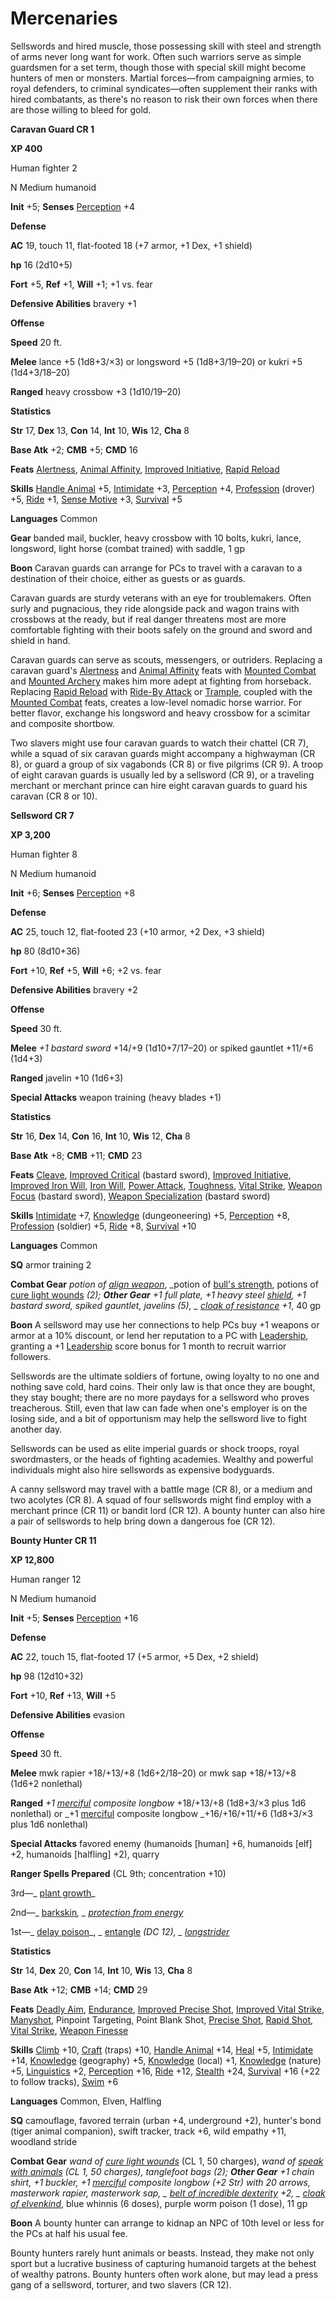 # Mercenaries

Sellswords and hired muscle, those possessing skill with steel and strength of arms never long want for work. Often such warriors serve as simple guardsmen for a set term, though those with special skill might become hunters of men or monsters. Martial forces—from campaigning armies, to royal defenders, to criminal syndicates—often supplement their ranks with hired combatants, as there's no reason to risk their own forces when there are those willing to bleed for gold.

**Caravan Guard CR 1**

**XP 400**

Human fighter 2

N Medium humanoid

**Init** +5; **Senses** [Perception](../../skills/perception.md#_perception) +4

**Defense**

**AC** 19, touch 11, flat-footed 18 (+7 armor, +1 Dex, +1 shield)

**hp** 16 (2d10+5)

**Fort** +5, **Ref** +1, **Will** +1; +1 vs. fear

**Defensive Abilities** bravery +1

**Offense**

**Speed** 20 ft.

**Melee** lance +5 (1d8+3/×3) or longsword +5 (1d8+3/19–20) or kukri +5 (1d4+3/18–20)

**Ranged** heavy crossbow +3 (1d10/19–20)

**Statistics**

**Str** 17, **Dex** 13, **Con** 14, **Int** 10, **Wis** 12, **Cha** 8

**Base Atk** +2; **CMB** +5; **CMD** 16

**Feats** [Alertness](../../feats.md#_alertness), [Animal Affinity](../../feats.md#_animal-affinity), [Improved Initiative](../../feats.md#_improved-initiative), [Rapid Reload](../../feats.md#_rapid-reload)

**Skills** [Handle Animal](../../skills/handleAnimal.md#_handle-animal) +5, [Intimidate](../../skills/intimidate.md#_intimidate) +3, [Perception](../../skills/perception.md#_perception) +4, [Profession](../../skills/profession.md#_profession) (drover) +5, [Ride](../../skills/ride.md#_ride) +1, [Sense Motive](../../skills/senseMotive.md#_sense-motive) +3, [Survival](../../skills/survival.md#_survival) +5

**Languages** Common

**Gear** banded mail, buckler, heavy crossbow with 10 bolts, kukri, lance, longsword, light horse (combat trained) with saddle, 1 gp

**Boon** Caravan guards can arrange for PCs to travel with a caravan to a destination of their choice, either as guests or as guards.

Caravan guards are sturdy veterans with an eye for troublemakers. Often surly and pugnacious, they ride alongside pack and wagon trains with crossbows at the ready, but if real danger threatens most are more comfortable fighting with their boots safely on the ground and sword and shield in hand.

Caravan guards can serve as scouts, messengers, or outriders. Replacing a caravan guard's [Alertness](../../feats.md#_alertness) and [Animal Affinity](../../feats.md#_animal-affinity) feats with [Mounted Combat](../../feats.md#_mounted-combat) and [Mounted Archery](../../feats.md#_mounted-archery) makes him more adept at fighting from horseback. Replacing [Rapid Reload](../../feats.md#_rapid-reload) with [Ride-By Attack](../../feats.md#_ride-by-attack) or [Trample](../../feats.md#_trample), coupled with the [Mounted Combat](../../feats.md#_mounted-combat) feats, creates a low-level nomadic horse warrior. For better flavor, exchange his longsword and heavy crossbow for a scimitar and composite shortbow.

Two slavers might use four caravan guards to watch their chattel (CR 7), while a squad of six caravan guards might accompany a highwayman (CR 8), or guard a group of six vagabonds (CR 8) or five pilgrims (CR 9). A troop of eight caravan guards is usually led by a sellsword (CR 9), or a traveling merchant or merchant prince can hire eight caravan guards to guard his caravan (CR 8 or 10).

**Sellsword CR 7**

**XP 3,200**

Human fighter 8

N Medium humanoid

**Init** +6; **Senses** [Perception](../../skills/perception.md#_perception) +8

**Defense**

**AC** 25, touch 12, flat-footed 23 (+10 armor, +2 Dex, +3 shield)

**hp** 80 (8d10+36)

**Fort** +10, **Ref** +5, **Will** +6; +2 vs. fear

**Defensive Abilities** bravery +2

**Offense**

**Speed** 30 ft.

**Melee** _+1 bastard sword_ +14/+9 (1d10+7/17–20) or spiked gauntlet +11/+6 (1d4+3)

**Ranged** javelin +10 (1d6+3)

**Special Attacks** weapon training (heavy blades +1)

**Statistics**

**Str** 16, **Dex** 14, **Con** 16, **Int** 10, **Wis** 12, **Cha** 8

**Base Atk** +8; **CMB** +11; **CMD** 23

**Feats** [Cleave](../../feats.md#_cleave), [Improved Critical](../../feats.md#_improved-critical) (bastard sword), [Improved Initiative](../../feats.md#_improved-initiative), [Improved Iron Will](../../feats.md#_improved-iron-will), [Iron Will](../../feats.md#_iron-will), [Power Attack](../../feats.md#_power-attack), [Toughness](../../feats.md#_toughness), [Vital Strike](../../feats.md#_vital-strike), [Weapon Focus](../../feats.md#_weapon-focus) (bastard sword), [Weapon Specialization](../../feats.md#_weapon-specialization) (bastard sword)

**Skills** [Intimidate](../../skills/intimidate.md#_intimidate) +7, [Knowledge](../../skills/knowledge.md#_knowledge) (dungeoneering) +5, [Perception](../../skills/perception.md#_perception) +8, [Profession](../../skills/profession.md#_profession) (soldier) +5, [Ride](../../skills/ride.md#_ride) +8, [Survival](../../skills/survival.md#_survival) +10

**Languages** Common

**SQ** armor training 2

**Combat Gear** _potion of [align weapon](../../spells/alignWeapon.md#_align-weapon)_, _potion of [bull's strength](../../spells/bullSStrength.md#_bull-s-strength), potions of [cure light wounds](../../spells/cureLightWounds.md#_cure-light-wounds) _(2); **Other Gear** _+1 full plate_, _+1 heavy steel [shield](../../spells/shield.md#_shield)_, _+1 bastard sword_, spiked gauntlet, javelins (5), _ [cloak of resistance](../../magicItems/wondrousItems.md#_cloak-of-resistance) +1_, 40 gp

**Boon** A sellsword may use her connections to help PCs buy +1 weapons or armor at a 10% discount, or lend her reputation to a PC with [Leadership](../../feats.md#_leadership), granting a +1 [Leadership](../../feats.md#_leadership) score bonus for 1 month to recruit warrior followers.

Sellswords are the ultimate soldiers of fortune, owing loyalty to no one and nothing save cold, hard coins. Their only law is that once they are bought, they stay bought; there are no more paydays for a sellsword who proves treacherous. Still, even that law can fade when one's employer is on the losing side, and a bit of opportunism may help the sellsword live to fight another day.

Sellswords can be used as elite imperial guards or shock troops, royal swordmasters, or the heads of fighting academies. Wealthy and powerful individuals might also hire sellswords as expensive bodyguards.

A canny sellsword may travel with a battle mage (CR 8), or a medium and two acolytes (CR 8). A squad of four sellswords might find employ with a merchant prince (CR 11) or bandit lord (CR 12). A bounty hunter can also hire a pair of sellswords to help bring down a dangerous foe (CR 12).

**Bounty Hunter CR 11**

**XP 12,800**

Human ranger 12

N Medium humanoid

**Init** +5; **Senses** [Perception](../../skills/perception.md#_perception) +16

**Defense**

**AC** 22, touch 15, flat-footed 17 (+5 armor, +5 Dex, +2 shield)

**hp** 98 (12d10+32)

**Fort** +10, **Ref** +13, **Will** +5

**Defensive Abilities** evasion

**Offense**

**Speed** 30 ft.

**Melee** mwk rapier +18/+13/+8 (1d6+2/18–20) or mwk sap +18/+13/+8 (1d6+2 nonlethal)

**Ranged** _+1 [merciful](../../magicItems/weapons.md#_weapons-merciful) composite longbow_ +18/+13/+8 (1d8+3/×3 plus 1d6 nonlethal) or _+1 [merciful](../../magicItems/weapons.md#_weapons-merciful) composite longbow _+16/+16/+11/+6 (1d8+3/×3 plus 1d6 nonlethal)

**Special Attacks** favored enemy (humanoids [human] +6, humanoids [elf] +2, humanoids [halfling] +2), quarry

**Ranger Spells Prepared** (CL 9th; concentration +10)

3rd—_ [plant growth](../../spells/plantGrowth.md#_plant-growth)_

2nd—_ [barkskin](../../spells/barkskin.md#_barkskin)_, _ [protection from energy](../../spells/protectionFromEnergy.md#_protection-from-energy)_

1st—_ [delay poison](../../spells/delayPoison.md#_delay-poison)_, _ [entangle](../../spells/entangle.md#_entangle) _(DC 12), _ [longstrider](../../spells/longstrider.md#_longstrider)_

**Statistics**

**Str** 14, **Dex** 20, **Con** 14, **Int** 10, **Wis** 13, **Cha** 8

**Base Atk** +12; **CMB** +14; **CMD** 29

**Feats** [Deadly Aim](../../feats.md#_deadly-aim), [Endurance](../../feats.md#_endurance), [Improved Precise Shot](../../feats.md#_improved-precise-shot), [Improved Vital Strike](../../feats.md#_improved-vital-strike), [Manyshot](../../feats.md#_manyshot), Pinpoint Targeting, Point Blank Shot, [Precise Shot](../../feats.md#_precise-shot), [Rapid Shot](../../feats.md#_rapid-shot), [Vital Strike](../../feats.md#_vital-strike), [Weapon Finesse](../../feats.md#_weapon-finesse)

**Skills** [Climb](../../skills/climb.md#_climb) +10, [Craft](../../skills/craft.md#_craft) (traps) +10, [Handle Animal](../../skills/handleAnimal.md#_handle-animal) +14, [Heal](../../skills/heal.md#_heal) +5, [Intimidate](../../skills/intimidate.md#_intimidate) +14, [Knowledge](../../skills/knowledge.md#_knowledge) (geography) +5, [Knowledge](../../skills/knowledge.md#_knowledge) (local) +1, [Knowledge](../../skills/knowledge.md#_knowledge) (nature) +5, [Linguistics](../../skills/linguistics.md#_linguistics) +2, [Perception](../../skills/perception.md#_perception) +16, [Ride](../../skills/ride.md#_ride) +12, [Stealth](../../skills/stealth.md#_stealth) +24, [Survival](../../skills/survival.md#_survival) +16 (+22 to follow tracks), [Swim](../../skills/swim.md#_swim) +6

**Languages** Common, Elven, Halfling

**SQ** camouflage, favored terrain (urban +4, underground +2), hunter's bond (tiger animal companion), swift tracker, track +6, wild empathy +11, woodland stride

**Combat Gear** _wand of [cure light wounds](../../spells/cureLightWounds.md#_cure-light-wounds)_ (CL 1, 50 charges), _wand of [speak with animals](../../spells/speakWithAnimals.md#_speak-with-animals) _(CL 1, 50 charges), tanglefoot bags (2); **Other Gear** _+1 chain shirt_, _+1 buckler_, _+1 [merciful](../../magicItems/weapons.md#_weapons-merciful) composite longbow_ (+2 Str) with 20 arrows, masterwork rapier, masterwork sap, _ [belt of incredible dexterity](../../magicItems/wondrousItems.md#_belt-of-incredible-dexterity) +2_, _ [cloak of elvenkind](../../magicItems/wondrousItems.md#_cloak-of-elvenkind)_, blue whinnis (6 doses), purple worm poison (1 dose), 11 gp

**Boon** A bounty hunter can arrange to kidnap an NPC of 10th level or less for the PCs at half his usual fee.

Bounty hunters rarely hunt animals or beasts. Instead, they make not only sport but a lucrative business of capturing humanoid targets at the behest of wealthy patrons. Bounty hunters often work alone, but may lead a press gang of a sellsword, torturer, and two slavers (CR 12).

